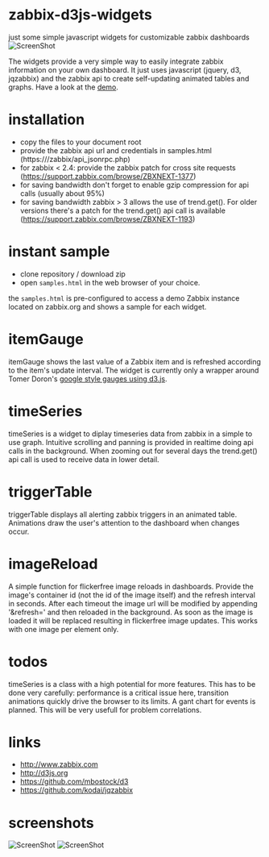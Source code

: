 # zabbix-d3js-widgets
just some simple javascript widgets for customizable zabbix dashboards
![ScreenShot](https://raw.githubusercontent.com/hgruber/zabbix-d3js-widgets/master/screenshots/screenshot.png)

The widgets provide a very simple way to easily integrate zabbix information on your own dashboard. It just uses javascript (jquery, d3, jqzabbix) and the zabbix api to create self-updating animated tables and graphs.
Have a look at the <a href="http://www.gruber-frankfurt.de/zabbix-d3js-widgets/samples.html">demo</a>.

installation
============
* copy the files to your document root
* provide the zabbix api url and credentials in samples.html (https://<domain>/zabbix/api_jsonrpc.php)
* for zabbix < 2.4: provide the zabbix patch for cross site requests (https://support.zabbix.com/browse/ZBXNEXT-1377)
* for saving bandwidth don't forget to enable gzip compression for api calls (usually about 95%)
* for saving bandwidth zabbix > 3 allows the use of trend.get(). For older versions there's a patch for the trend.get() api call is available (https://support.zabbix.com/browse/ZBXNEXT-1193)

instant sample
==============
* clone repository / download zip
* open `samples.html` in the web browser of your choice.

the `samples.html` is pre-configured to access a demo Zabbix instance located on zabbix.org and shows a sample for each widget.

itemGauge
=========
itemGauge shows the last value of a Zabbix item and is refreshed according to the item's update interval. The widget is currently only a wrapper around Tomer Doron's <a href="http://tomerdoron.blogspot.de/2011/12/google-style-gauges-using-d3js.html">google style gauges using d3.js</a>.

timeSeries
==========
timeSeries is a widget to diplay timeseries data from zabbix in a simple to use graph. Intuitive scrolling and panning is provided in realtime doing api calls in the background. When zooming out for several days the trend.get() api call is used to receive data in lower detail.

triggerTable
============
triggerTable displays all alerting zabbix triggers in an animated table. Animations draw the user's attention to the dashboard when changes occur.

imageReload
===========
A simple function for flickerfree image reloads in dashboards.  Provide the image's container id (not the id of the image itself) and the
refresh interval in seconds. After each timeout the image url will be modified by appending '&refresh=<ts>' and then reloaded in the background. As soon as the image is loaded it will be replaced resulting in flickerfree image updates. This works with one image per element only.

todos
=====
timeSeries is a class with a high potential for more features. This has to be done very carefully: performance is a critical issue here, transition animations quickly drive the browser to its limits.
A gant chart for events is planned. This will be very usefull for problem correlations.

links
=====
* http://www.zabbix.com
* http://d3js.org
* https://github.com/mbostock/d3
* https://github.com/kodai/jqzabbix

screenshots
===========
![ScreenShot](https://raw.githubusercontent.com/hgruber/zabbix-d3js-widgets/master/screenshots/timeSeriesZbxNext1193.png)
![ScreenShot](https://raw.githubusercontent.com/hgruber/zabbix-d3js-widgets/master/screenshots/samples.png)
